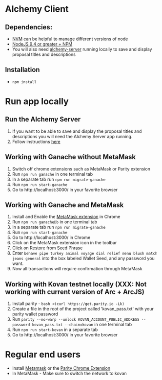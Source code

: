 # Alchemy Client

## Dependencies:
* [NVM](https://github.com/creationix/nvm#installation) can be helpful to manage different versions of node
* [NodeJS 9.4 or greater + NPM](https://github.com/creationix/nvm#usage)
* You will also need [alchemy-server](https://github.com/daostack/alchemy-server) running locally to save and display proposal titles and descriptions

## Installation
* `npm install`

# Run app locally

## Run the Alchemy Server
1. If you want to be able to save and display the proposal titles and descriptions you will need the Alchemy Server app running.
2. Follow instructions [here](https://github.com/daostack/alchemy-server)

## Working with Ganache without MetaMask
1. Switch off chrome extensions such as MetaMask or Parity extension
2. Run `npm run ganache` in one terminal tab
3. In a separate tab run `npm run migrate-ganache`
4. Run `npm run start-ganache`
5. Go to http://localhost:3000/ in your favorite browser

## Working with Ganache and MetaMask
1. Install and Enable the [MetaMask extension](https://chrome.google.com/webstore/detail/metamask/nkbihfbeogaeaoehlefnkodbefgpgknn?hl=en) in Chrome
2. Run `npm run ganacheDb` in one terminal tab
3. In a separate tab run `npm run migrate-ganache`
4. Run `npm run start-ganache`
5. Go to http://localhost:3000/ in Chrome
6. Click on the MetaMask extension icon in the toolbar
7. Click on Restore from Seed Phrase
8. Enter `behave pipe turkey animal voyage dial relief menu blush match jeans general` into the box labeled Wallet Seed, and any password you want.
9. Now all transactions will require confirmation through MetaMask

## Working with Kovan testnet locally (XXX: Not working with current version of Arc + ArcJS)
1. Install parity - `bash <(curl https://get.parity.io -Lk)`
2. Create a file in the root of the project called 'kovan_pass.txt' with your parity wallet password
3. Run `parity --no-warp --unlock KOVAN_ACCOUNT_PUBLIC_ADDRESS --password kovan_pass.txt --chain=kovan` in one terminal tab
4. Run `npm run start-kovan` in a separate tab
5. Go to http://localhost:3000/ in your favorite browser

# Regular end users

* Install [Metamask](https://chrome.google.com/webstore/detail/metamask/nkbihfbeogaeaoehlefnkodbefgpgknn?hl=en) or the [Parity Chrome Extension](https://chrome.google.com/webstore/detail/himekenlppkgeaoeddcliojfddemadig)
* In MetaMask - Make sure to switch the network to kovan
